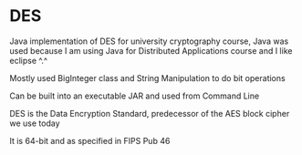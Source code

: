 DES
===

Java implementation of DES for university cryptography course, Java was used because I am using Java for Distributed Applications course and I like eclipse ^.^

Mostly used BigInteger class and String Manipulation to do bit operations

Can be built into an executable JAR and used from Command Line

DES is the Data Encryption Standard, predecessor of the AES block cipher we use today

It is 64-bit and as specified in FIPS Pub 46
